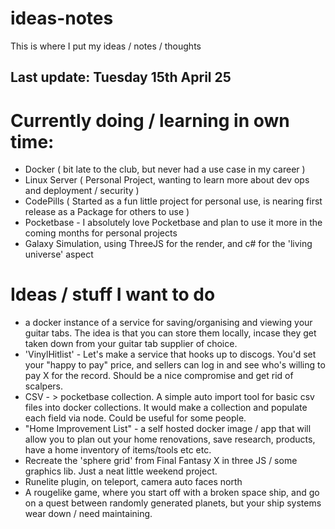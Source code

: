 # ideas-notes
This is where I put my ideas / notes / thoughts 


## Last update: Tuesday 15th April 25

# Currently doing / learning in own time: 
  - Docker ( bit late to the club, but never had a use case in my career )
  - Linux Server ( Personal Project, wanting to learn more about dev ops and deployment / security )
  - CodePills ( Started as a fun little project for personal use, is nearing first release as a Package for others to use )
  - Pocketbase - I absolutely love Pocketbase and plan to use it more in the coming months for personal projects
  - Galaxy Simulation, using ThreeJS for the render, and c# for the 'living universe' aspect


# Ideas / stuff I want to do
 -  a docker instance of a service for saving/organising and viewing your guitar tabs. The idea is that you can store them locally, incase they get taken down from your guitar tab supplier of choice.
 -  'VinylHitlist' - Let's make a service that hooks up to discogs. You'd set your "happy to pay" price, and sellers can log in and see who's willing to pay X for the record. Should be a nice compromise and get rid of scalpers.
 -  CSV - > pocketbase collection. A simple auto import tool for basic csv files into docker collections. It would make a collection and populate each field via node.  Could be useful for some people.
 -  "Home Improvement List" - a self hosted docker image / app that will allow you to plan out your home renovations, save research, products, have a home inventory of items/tools etc etc.
 -  Recreate the 'sphere grid' from Final Fantasy X in three JS / some graphics lib. Just a neat little weekend project.
 -  Runelite plugin, on teleport, camera auto faces north
 -  A rougelike game, where you start off with a broken space ship, and go on a quest between randomly generated planets, but your ship systems wear down / need maintaining. 
